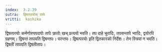 ```yaml
---
index:  3.2.39
sutra:  द्विषत्परयोस् तापेः
vritti:  kashika 
---
```


द्विषत्परयोः कर्मणोरुपपदयोः तापेः छातोः खच् प्रत्ययो भवति। तप दाहे चुरादिः, तपसन्तापे भ्वादिः, द्वयोरपि ग्रहणम्। द्विषन्तं तापयति द्विषन्तपः। परन्तपः। द्विषत्परयोः इति द्वितकारको निर्देशः। तेन स्त्रियां न भवति। द्विषतीं तापयति द्विषतीतापः।

